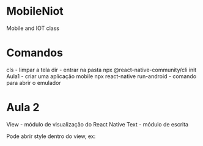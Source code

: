 # MobileNiot
Mobile and IOT class

# Comandos 

cls - limpar a tela
dir - entrar na pasta
npx @react-native-community/cli init Aula1 - criar uma aplicação mobile
npx react-native run-android - comando para abrir o emulador


# Aula 2

View - módulo de visualização do React Native
Text - módulo de escrita

Pode abrir style dentro do view, ex:

<!-- <View style={{flex: 1, justifyContent: 'center'}}> -->


